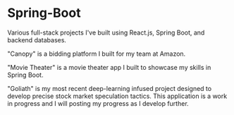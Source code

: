 # Spring-Boot

Various full-stack projects I've built using React.js, Spring Boot, and backend databases.

"Canopy" is a bidding platform I built for my team at Amazon.

"Movie Theater" is a movie theater app I built to showcase my skills in Spring Boot.

"Goliath" is my most recent deep-learning infused project designed to develop precise stock market speculation tactics.
This application is a work in progress and I will posting my progress as I develop further.
